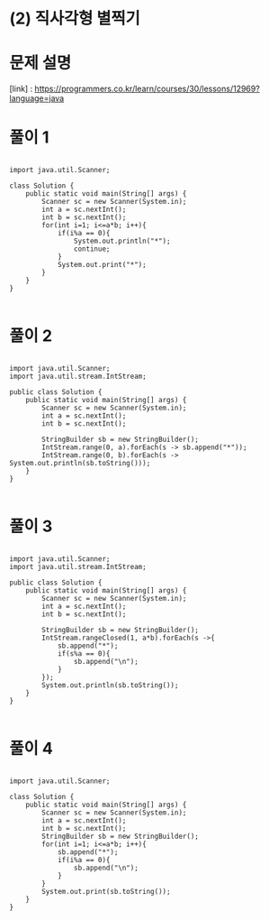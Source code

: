 # (2) 직사각형 별찍기

# 문제 설명

[link] : https://programmers.co.kr/learn/courses/30/lessons/12969?language=java

# 풀이 1

<pre>
<code>
import java.util.Scanner;

class Solution {
    public static void main(String[] args) {
        Scanner sc = new Scanner(System.in);
        int a = sc.nextInt();
        int b = sc.nextInt();
        for(int i=1; i<=a*b; i++){
            if(i%a == 0){
                System.out.println("*");
                continue;
            }
            System.out.print("*");
        }
    }
}
</code>
</pre>

# 풀이 2

<pre>
<code>
import java.util.Scanner;
import java.util.stream.IntStream;

public class Solution {
    public static void main(String[] args) {
        Scanner sc = new Scanner(System.in);
        int a = sc.nextInt();
        int b = sc.nextInt();

        StringBuilder sb = new StringBuilder();
        IntStream.range(0, a).forEach(s -> sb.append("*"));
        IntStream.range(0, b).forEach(s -> System.out.println(sb.toString()));
    }
}
</code>
</pre>

# 풀이 3

<pre>
<code>
import java.util.Scanner;
import java.util.stream.IntStream;

public class Solution {
    public static void main(String[] args) {
        Scanner sc = new Scanner(System.in);
        int a = sc.nextInt();
        int b = sc.nextInt();

        StringBuilder sb = new StringBuilder();
        IntStream.rangeClosed(1, a*b).forEach(s ->{
            sb.append("*");
            if(s%a == 0){
                sb.append("\n");
            }   
        });
        System.out.println(sb.toString());
    }
}
</code>
</pre>

# 풀이 4

<pre>
<code>
import java.util.Scanner;

class Solution {
    public static void main(String[] args) {
        Scanner sc = new Scanner(System.in);
        int a = sc.nextInt();
        int b = sc.nextInt();
        StringBuilder sb = new StringBuilder();
        for(int i=1; i<=a*b; i++){
            sb.append("*");
            if(i%a == 0){
                sb.append("\n");
            }
        }
        System.out.print(sb.toString());
    }
}
</code>
</pre>
